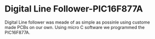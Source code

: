 # Digital Line Follower-PIC16F877A
 Digital Line follower was meade of as simple as possinle using custome made PCBs on our own.  Using micro C software we programmed the PIC16F877A.
